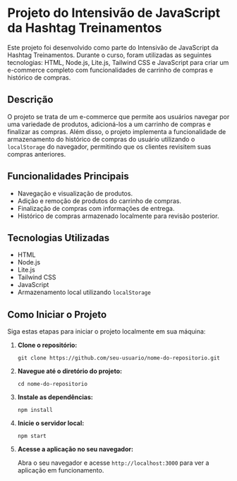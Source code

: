 # Projeto do Intensivão de JavaScript da Hashtag Treinamentos

Este projeto foi desenvolvido como parte do Intensivão de JavaScript da Hashtag Treinamentos. Durante o curso, foram utilizadas as seguintes tecnologias: HTML, Node.js, Lite.js, Tailwind CSS e JavaScript para criar um e-commerce completo com funcionalidades de carrinho de compras e histórico de compras.

## Descrição

O projeto se trata de um e-commerce que permite aos usuários navegar por uma variedade de produtos, adicioná-los a um carrinho de compras e finalizar as compras. Além disso, o projeto implementa a funcionalidade de armazenamento do histórico de compras do usuário utilizando o `localStorage` do navegador, permitindo que os clientes revisitem suas compras anteriores.

## Funcionalidades Principais

- Navegação e visualização de produtos.
- Adição e remoção de produtos do carrinho de compras.
- Finalização de compras com informações de entrega.
- Histórico de compras armazenado localmente para revisão posterior.

## Tecnologias Utilizadas

- HTML
- Node.js
- Lite.js
- Tailwind CSS
- JavaScript
- Armazenamento local utilizando `localStorage`

## Como Iniciar o Projeto

Siga estas etapas para iniciar o projeto localmente em sua máquina:

1. **Clone o repositório:**

   ```
   git clone https://github.com/seu-usuario/nome-do-repositorio.git
   ```

2. **Navegue até o diretório do projeto:**

   ```
   cd nome-do-repositorio
   ```

3. **Instale as dependências:**

   ```
   npm install
   ```

4. **Inicie o servidor local:**

   ```
   npm start
   ```

5. **Acesse a aplicação no seu navegador:**

   Abra o seu navegador e acesse `http://localhost:3000` para ver a aplicação em funcionamento.
